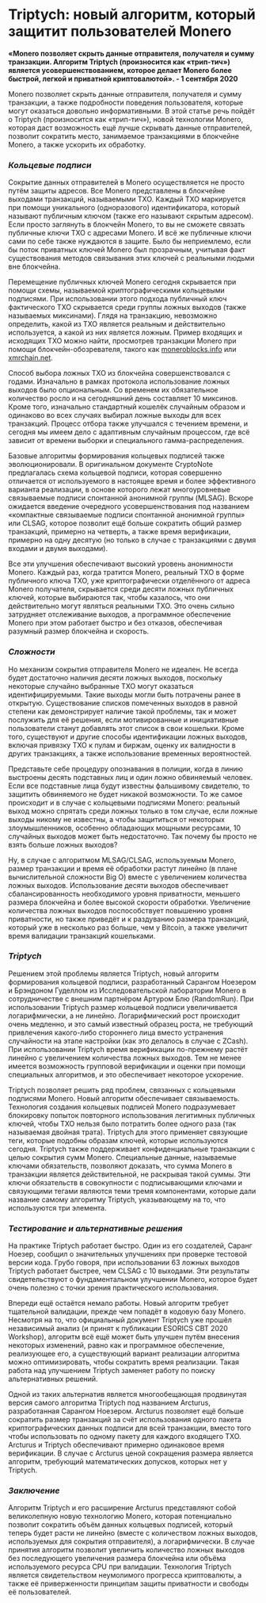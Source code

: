 # Triptych: новый алгоритм, который защитит пользователей Monero

**«Monero позволяет скрыть данные отправителя, получателя и сумму транзакции. Алгоритм Triptych (произносится как «трип-тич») является усовершенствованием, которое делает Monero более быстрой, легкой и приватной криптовалютой». - 1 сентября 2020**

Monero позволяет скрыть данные отправителя, получателя и сумму транзакции, а также подробности поведения пользователя, которые могут оказаться довольно информативными. В этой статье речь пойдёт о Triptych (произносится как «трип-тич»), новой технологии Monero, которая даст возможность ещё лучше скрывать данные отправителей, позволит сократить место, занимаемое транзакциями в блокчейне Monero, а также ускорить их обработку.

### _Кольцевые подписи_

Сокрытие данных отправителей в Monero осуществляется не просто путём защиты адресов. Все Monero представлены в блокчейне выходами транзакций, называемыми TXO. Каждый TXO маркируется при помощи уникального (одноразового) идентификатора, который называют публичным ключом (также его называют скрытым адресом). Если просто заглянуть в блокчейн Monero, то вы не сможете связать публичные ключи TXO с адресами Monero. И всё же публичные ключи сами по себе также нуждаются в защите. Было бы неприемлемо, если бы поток приватных ключей Monero был прозрачным, учитывая факт существования методов связывания этих ключей с реальными людьми вне блокчейна.

Перемещение публичных ключей Monero сегодня скрывается при помощи схемы, называемой криптографическими кольцевыми подписями. При использовании этого подхода публичный ключ фактического TXO скрывается среди группы ложных выходов (также называемых миксинами). Глядя на транзакцию, невозможно определить, какой из TXO является реальным и действительно используется, а какой из них является ложным. Пример входящих и исходящих TXO можно найти, просмотрев транзакции Monero при помощи блокчейн-обозревателя, такого как [moneroblocks.info](https://moneroblocks.info/) или [xmrchain.net](https://xmrchain.net/).

Способ выбора ложных TXO из блокчейна совершенствовался с годами. Изначально в рамках протокола использование ложных выходов было опциональным. Со временем их обязательное количество росло и на сегодняшний день составляет 10 миксинов. Кроме того, изначально стандартный кошелёк случайным образом и одинаково во всех случаях выбирал ложные выходы для всех транзакций. Процесс отбора также улучшался с течением времени, и сегодня мы имеем дело с адаптивным случайным процессом, где всё зависит от времени выборки и специального гамма-распределения.

Базовые алгоритмы формирования кольцевых подписей также эволюционировали. В оригинальном документе CryptoNote предлагалась схема кольцевой подписи, которая совершенно отличается от используемого в настоящее время и более эффективного варианта реализации, в основе которого лежат многоуровневые связываемые подписи спонтанной анонимной группы (MLSAG). Вскоре ожидается введение очередного усовершенствования под названием «компактные связываемые подписи спонтанной анонимной группы» или CLSAG, которое позволит ещё больше сократить общий размер транзакций, примерно на четверть, а также время верификации, примерно на одну десятую (но только в случае с транзакциями с двумя входами и двумя выходами).

Все эти улучшения обеспечивают высокий уровень анонимности Monero. Каждый раз, когда тратится Monero, реальный TXO в форме публичного ключа TXO, уже криптографически отделённого от адреса Monero получателя, скрывается среди десяти ложных публичных ключей, которые выбираются так, чтобы казалось, что они действительно могут являться реальными TXO. Это очень сильно затрудняет отслеживание выходов, а программное обеспечение Monero при этом работает быстро и без отказов, обеспечивая разумный размер блокчейна и скорость.

### _Сложности_

Но механизм сокрытия отправителя Monero не идеален. Не всегда будет достаточно наличия десяти ложных выходов, поскольку некоторые случайно выбранные TXO могут оказаться идентифицируемыми. Такие выходы могли быть потрачены ранее в открытую. Существование списков помеченных выходов в равной степени как демонстрирует наличие такой проблемы, так и может послужить для её решения, если мотивированные и инициативные пользователи станут добавлять этот список в свои кошельки. Кроме того, существуют и другие способы идентификации ложных выходов, включая привязку TXO к пулам и биржам, оценку их валидности в других транзакциях, а также использование временных вероятностей.

Представьте себе процедуру опознавания в полиции, когда в линию выстроены десять подставных лиц и один ложно обвиняемый человек. Если все подставные лица будут известны фальшивому свидетелю, то защитить обвиняемого не будет никакой возможности. То же самое происходит и в случае с кольцевыми подписями Monero: реальный выход можно спрятать среди ложных только в том случае, если ложные выходы никому не известны, а чтобы защититься от некоторых злоумышленников, особенно обладающих мощными ресурсами, 10 случайных выходов может быть недостаточно. Так почему бы просто не взять больше ложных выходов?

Ну, в случае с алгоритмом MLSAG/CLSAG, используемым Monero, размер транзакции и время её обработки растут линейно (в плане вычислительной сложности Big O) вместе с увеличением количества ложных выходов. Использование десяти выходов обеспечивает сбалансированность необходимого уровня приватности, меньшего размера блокчейна и более высокой скорости обработки. Увеличение количества ложных выходов поспособствует повышению уровня приватности, но также приведёт и к раздуванию размера транзакций, который уже в несколько раз больше, чем у Bitcoin, а также увеличит время валидации транзакций кошельками.

### _Triptych_

Решением этой проблемы является Triptych, новый алгоритм формирования кольцевой подписи, разработанный Сарангом Ноезером и Брэндоном Гуделлом из Исследовательской лаборатории Monero в сотрудничестве с внешним партнёром Артуром Блю (RandomRun). При использовании Triptych размер кольцевой подписи увеличивается логарифмически, а не линейно. Логарифмический рост происходит очень медленно, и это самый известный образец роста, не требующий привлечения какого-либо стороннего лица вместо устранения случайности на этапе настройки (как это делалось в случае с ZCash). При использовании Triptych время верификации по-прежнему растёт линейно с увеличением количества ложных выходов. Тем не менее имеется возможность групповой верификации и оценки при помощи специальных алгоритмов, и это обеспечивает некоторое ускорение.

Triptych позволяет решить ряд проблем, связанных с кольцевыми подписями Monero. Новый алгоритм обеспечивает связываемость. Технология создания кольцевых подписей Monero подразумевает блокировку попыток повторного использования легитимных публичных ключей, чтобы TXO нельзя было потратить более одного раза (так называемая двойная трата). Triptych для этого применяет связующие теги, которые подобны образам ключей, которые используются сегодня. Triptych также поддерживает конфиденциальные транзакции с целью сокрытия сумм Monero. Специальные данные, называемые ключами обязательств, позволяют доказать, что сумма Monero в транзакции является действительной, не раскрывая такой суммы. Эти ключи обязательств в совокупности с подписывающими ключами и связующими тегами являются теми тремя компонентами, которые дали название самому алгоритму Triptych, указывающему на то, что используются три элемента.

### _Тестирование и альтернативные решения_

На практике Triptych работает быстро. Один из его создателей, Саранг Ноезер, сообщил о значительных улучшениях при проверке тестовой версии кода. Грубо говоря, при использовании 63 ложных выходов Triptych работает быстрее, чем CLSAG с 10 выходами. Эти результаты свидетельствуют о фундаментальном улучшении Monero, которое будет очень полезно с точки зрения практического использования.

Впереди ещё остаётся немало работы. Новый алгоритм требует тщательной валидации, прежде чем попадёт в кодовую базу Monero. Несмотря на то, что официальный документ Triptych уже прошёл независимый анализ (и принят к публикации ESORICS CBT 2020 Workshop), алгоритм всё ещё может быть улучшен путём внесения некоторых изменений, равно как и программное обеспечение, реализующее его, а существующий вариант реализации алгоритма можно оптимизировать, чтобы сократить время реализации. Такая работа над улучшением Triptych заменяет работу по поиску альтернативных решений.

Одной из таких альтернатив является многообещающая продвинутая версия самого алгоритма Triptych под названием Arcturus, разработанная Сарангом Ноезером. Arcturus позволяет ещё больше сократить размер транзакций за счёт использования одного пакета криптографических данных подписи для всей транзакции, вместо того чтобы использовать по одному пакету для каждого входящего TXO. Arcturus и Triptych обеспечивают примерно одинаковое время верификации. В случае с Arcturus ценой сокращения размера является алгоритм, требующий математических допусков, которых нет у Triptych.

### _Заключение_

Алгоритм Triptych и его расширение Arcturus представляют собой великолепную новую технологию Monero, которая потенциально позволит сократить объём данных кольцевых подписей, который теперь будет расти не линейно (вместе с количеством ложных выходов, используемых для сокрытия отправителя), а логарифмически. В случае принятия алгоритм позволит увеличить количество ложных выходов без последующего увеличения размера блокчейна или объёма используемого ресурса CPU при валидации. Технология Triptych является свидетельством неумолимого прогресса криптовалюты, а также её приверженности принципам защиты приватности и свободы её пользователей.

